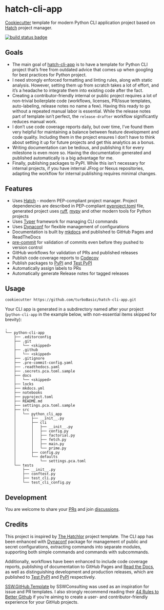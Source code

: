 # hatch-cli-app

[Cookiecutter] template for modern Python CLI application project based on [Hatch] project manager.

[![build status badge]](https://github.com/turboBasic/hatch-cli-app/actions/workflows/build.yml)
<!-- TODO PyPI badge -->


## Goals

- The main goal of [hatch-cli-app] is to have a template for Python CLI project that’s free from outdated
advice that comes up when googling for best practices for Python project.
- I need strongly enforced formatting and linting rules, along with static analysis. However, setting them
up from scratch takes a lot of effort, and it’s a headache to integrate them into existing code after the fact.
- Creating a contributor-friendly internal or public project requires a lot of non-trivial boilerplate code
(workflows, licenses, PR/issue templates, auto-labeling, release notes no name a few). Having this ready to go
without a repeated manual labor is essential. While the release notes part of template isn’t perfect, the
`release-drafter` workflow significantly reduces manual work.
- I don’t use code coverage reports daily, but over time, I’ve found them very helpful for maintaining a
balance between feature development and code quality. Including them in the project ensures I don’t have to
think about setting it up for future projects and get this analytics as a bonus.
- Writing documentation can be tedious, and publishing it for every milestone is even more so. Having the
documentation generated and published automatically is a big advantage for me.
- Finally, publishing packages to PyPI. While this isn’t necessary for internal projects, if you have internal
JFrog or Nexus repositories, adapting the workflow for internal publishing requires minimal changes.


## Features

* Uses [Hatch] - modern PEP-compliant project manager. Project dependencies are described in
PEP-compliant [pyproject.toml] file, generated project uses [ruff], [mypy] and other modern tools
for Python projects
* Uses [Typer] framework for managing CLI commands
* Uses [Dynaconf] for flexible management of configurations
* Documentation is built by [mkdocs] and published to GitHub Pages and ReadTheDocs
* [pre-commit] for validation of commits even before they pushed to version control
* GitHub workflows for validation of PRs and published releases
* Publish code coverage reports to [Codecov]
* Publish packages to [PyPI] and [Test PyPI]
* Automatically assign labels to PRs
* Automatically generate Release notes for tagged releases


## Usage

```bash
cookiecutter https://github.com/turboBasic/hatch-cli-app.git
```

Your CLI app is generated in a subdirectory named after your project (`python-cli-app` in the example below,
with non-essential items skipped for brevity):

```plaintext
.
└── python-cli-app
    ├── .editorconfig
    ├── .git
    │   └── <skipped>
    ├── .github
    │   └── <skipped>
    ├── .gitignore
    ├── .pre-commit-config.yaml
    ├── .readthedocs.yaml
    ├── .secrets.pca.toml.sample
    ├── docs
    │   └── <skipped>
    ├── locks
    ├── mkdocs.yml
    ├── notebooks
    ├── pyproject.toml
    ├── README.md
    ├── settings.pca.toml.sample
    ├── src
    │   └── python_cli_app
    │       ├── __init__.py
    │       ├── cli
    │       │   ├── __init__.py
    │       │   ├── config.py
    │       │   ├── factorial.py
    │       │   ├── fetch.py
    │       │   ├── main.py
    │       │   └── prime.py
    │       ├── config.py
    │       └── defaults
    │           └── settings.pca.toml
    └── tests
        ├── __init__.py
        ├── conftest.py
        ├── test_cli.py
        └── test_cli_config.py
```


## Development

You are welcome to share your [PRs] and join [discussions].


## Credits

This project is inspired by [The Hatchlor] project template. The CLI app has been enhanced with [Dynaconf]
package for management of public and secret configurations, extracting commands into separate modules,
supporting both simple commands and commands with subcommands.

Additionally, workflows have been enhanced to include code coverage reports, publishing of documentation
to GitHub Pages and [Read the Docs], as well as distinguishing development and production releases, which
are published to [Test PyPI] and [PyPI] respectively.

[SSW.GitHub.Template] by SSWConsulting was used as an inspiration for issue and PR templates. I also
strongly recommend reading their [44 Rules to Better Github] if you’re aiming to create a user- and
contributor-friendly experience for your GitHub projects.


<!-- External links -->
[44 Rules to Better Github]: https://www.ssw.com.au/rules/rules-to-better-github/
[Codecov]: https://codecov.io/
[Cookiecutter]: https://cookiecutter.readthedocs.io/en/stable/index.html
[dynaconf]: https://www.dynaconf.com/
[hatch-pip-compile]: https://github.com/juftin/hatch-pip-compile
[hatch]: https://hatch.pypa.io/
[mkdocs]: https://www.mkdocs.org/
[mypy]: https://mypy-lang.org/
[pipx]: https://pypa.github.io/pipx/
[pre-commit]: https://pre-commit.com/
[pyproject.toml]: https://pip.pypa.io/en/stable/reference/build-system/pyproject-toml/
[PyPI]: https://pypi.org/
[Read the Docs]: https://readthedocs.org/
[ruff]: https://docs.astral.sh/ruff/
[SSW.GitHub.Template]: https://github.com/SSWConsulting/SSW.GitHub.Template
[Test PyPI]: https://test.pypi.org/
[The Hatchlor]: https://github.com/florianwilhelm/the-hatchlor
[Typer]: https://typer.tiangolo.com/

<!-- Project links -->
[build status badge]:https://github.com/turboBasic/hatch-cli-app/actions/workflows/build.yml/badge.svg?event=push
[discussions]: https://github.com/turboBasic/hatch-cli-app/discussions
[hatch-cli-app]: https://github.com/turboBasic/hatch-cli-app
[PRs]: https://github.com/turboBasic/hatch-cli-app/pulls

